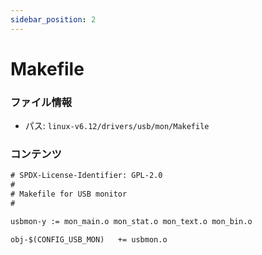 ```yaml
---
sidebar_position: 2
---
```

# Makefile

### ファイル情報

- パス: `linux-v6.12/drivers/usb/mon/Makefile`

### コンテンツ

```txt
# SPDX-License-Identifier: GPL-2.0
#
# Makefile for USB monitor
#

usbmon-y := mon_main.o mon_stat.o mon_text.o mon_bin.o

obj-$(CONFIG_USB_MON)	+= usbmon.o

```
